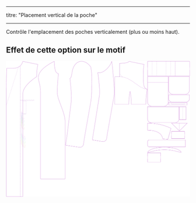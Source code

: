 - - -
titre: "Placement vertical de la poche"
- - -

Contrôle l'emplacement des poches verticalement (plus ou moins haut).

## Effet de cette option sur le motif

![Cette image montre l'effet de cette option en superposant plusieurs variantes qui ont une valeur différente pour cette option](carlita_pocketplacementvertical_sample.svg "Effet de cette option sur le modèle")
